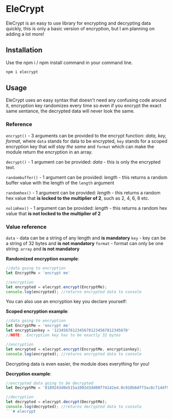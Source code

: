 # EleCrypt

EleCrypt is an easy to use library for encrypting and decrypting data quickly, this is only a basic version of encryption, but I am planning on adding a lot more!

## Installation

Use the npm i / npm install command in your command line.

```bash
npm i elecrypt
```

## Usage

EleCrypt uses an easy syntax that doesn't need any confusing code around it, encryption key randomizes every time so even if you encrypt the exact same sentance, the decrypted data will never look the same.

### Reference

`encrypt()` - 3 arguments can be provided to the encrypt function: *data, key, format*, where `data` stands for data to be encrypted, `key` stands for a scoped encryption key that *will stay the same* and `format` which can make the module return the encryption in an array.

`decrypt()` - 1 argument can be provided: *data* - this is only the encrypted text.

`randombuffer()` - 1 argument can be provided: *length* - this returns a random buffer value with the length of the `length` argument

`randomhex()` - 1 argument can be provided: *length* - this returns a random hex value that **is locked to the multiplier of 2**, such as 2, 4, 6, 8 etc.

`nolimhex()` - 1 argument can be provided: *length* - this returns a random hex value that **is not locked to the multiplier of 2**

### Value reference

`data` - data can be a string of any length and **is mandatory**
`key` - key can be a string of 32 bytes and **is not mandatory**
`format` - format can only be one string: `array` and **is not mandatory**


**Randomized encryption example**:
```js
//data going to encryption
let EncryptMe = 'encrypt me'

//encryption
let encrypted = elecrypt.encrypt(EncryptMe);
console.log(encrypted); //returns encrypted data to console
```

You can also use an encryption key you declare yourself:

**Scoped encryption example**:
```js
//data going to encryption
let EncryptMe = 'encrypt me'
let encryptionkey = '12345678123456781234567812345678'
//NOTE:  Encryption key has to be exactly 32 bytes

//encryption
let encrypted = elecrypt.encrypt(EncryptMe, encryptionkey);
console.log(encrypted); //returns encrypted data to console
```

Decrypting data is even easier, the module does everything for you!

**Decryption example**:
```js
//encrypted data going to be decrypted
let DecryptMe = '8189243d0e515a1002d3dd00f74142ed.0c910b6dff3ac8c714df9f5c7a0617d3.5efe27156affead102e61285a588b994'

//decryption
let decrypted = elecrypt.decrypt(DecryptMe);
console.log(decrypted); //returns decrypted data to console
```# elecrypt
